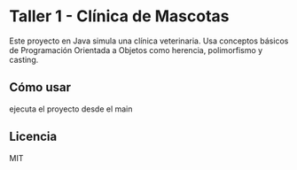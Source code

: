 # Taller 1 - Clínica de Mascotas 

Este proyecto en Java simula una clínica veterinaria. Usa conceptos básicos de Programación Orientada a Objetos como herencia, polimorfismo y casting.

## Cómo usar

ejecuta el proyecto desde el main

## Licencia

MIT

